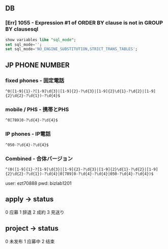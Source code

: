 ## DB

### [Err] 1055 - Expression #1 of ORDER BY clause is not in GROUP BY clausesql
```sql
show variables like "sql_mode";
set sql_mode='';
set sql_mode='NO_ENGINE_SUBSTITUTION,STRICT_TRANS_TABLES';
```


## JP PHONE NUMBER

### fixed phones - 固定電話 ##
    ^0([1-9]{1}-?[1-9]\d{3}|[1-9]{2}-?\d{3}|[1-9]{2}\d{1}-?\d{2}|[1-9]{2}\d{2}-?\d{1})-?\d{4}$

### mobile / PHS - 携帯とPHS ##
    ^0[789]0-?\d{4}-?\d{4}$

### IP phones - IP電話 ##
    ^050-?\d{4}-?\d{4}$

### Combined - 合体バージョン ##
    ^(0([1-9]{1}-?[1-9]\d{3}|[1-9]{2}-?\d{3}|[1-9]{2}\d{1}-?\d{2}|[1-9]{2}\d{2}-?\d{1})-?\d{4}|0[789]0-?\d{4}-?\d{4}|050-?\d{4}-?\d{4})$



user: ezt70888
pwd: bizlab1201


apply -> status
-----------------
0 应募
1 辞退
2 成約
3 見送り


project -> status
------------------
0 未发布
1 应募中
2 结束